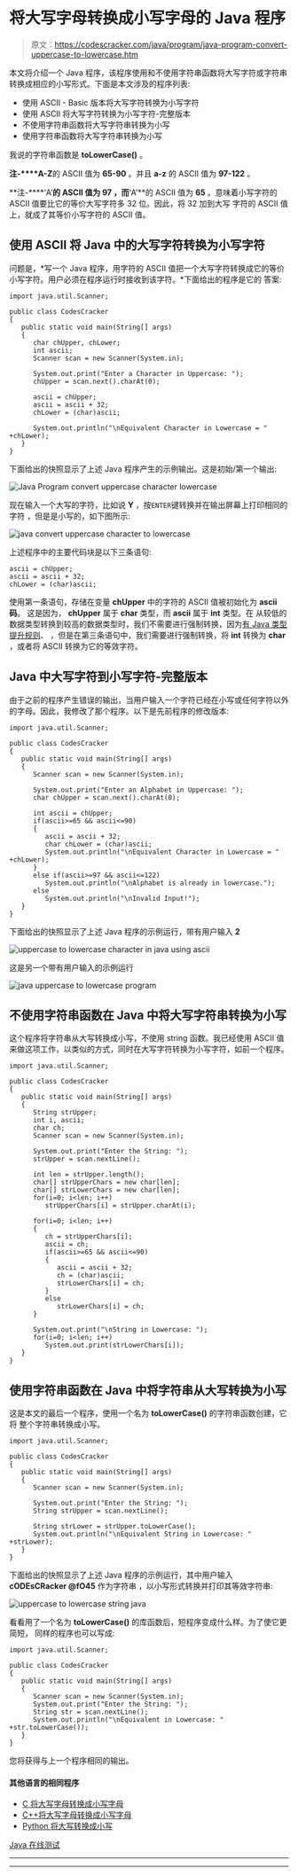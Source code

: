 # 将大写字母转换成小写字母的 Java 程序

> 原文：<https://codescracker.com/java/program/java-program-convert-uppercase-to-lowercase.htm>

本文将介绍一个 Java 程序，该程序使用和不使用字符串函数将大写字符或字符串转换成相应的小写形式。下面是本文涉及的程序列表:

*   使用 ASCII - Basic 版本将大写字符转换为小写字符
*   使用 ASCII 将大写字符转换为小写字符-完整版本
*   不使用字符串函数将大写字符串转换为小写
*   使用字符串函数将大写字符串转换为小写

我说的字符串函数是 **toLowerCase()** 。

**注-****A-Z**的 ASCII 值为 **65-90** 。并且 **a-z** 的 ASCII 值为 **97-122** 。

**注-****‘A’**的 ASCII 值为 **97** ，而**‘A’**的 ASCII 值为 **65** 。意味着小写字符的 ASCII 值要比它的等价大写字符多 32 位。因此，将 32 加到大写 字符的 ASCII 值上，就成了其等价小写字符的 ASCII 值。

## 使用 ASCII 将 Java 中的大写字符转换为小写字符

问题是，*写一个 Java 程序，用字符的 ASCII 值把一个大写字符转换成它的等价小写字符。用户必须在程序运行时接收到该字符。*下面给出的程序是它的 答案:

```
import java.util.Scanner;

public class CodesCracker
{
   public static void main(String[] args)
   {
      char chUpper, chLower;
      int ascii;
      Scanner scan = new Scanner(System.in);

      System.out.print("Enter a Character in Uppercase: ");
      chUpper = scan.next().charAt(0);

      ascii = chUpper;
      ascii = ascii + 32;
      chLower = (char)ascii;

      System.out.println("\nEquivalent Character in Lowercase = " +chLower);
   }
}
```

下面给出的快照显示了上述 Java 程序产生的示例输出。这是初始/第一个输出:

![Java Program convert uppercase character lowercase](img/00ffb5c6fb015f538a1fc9506ab7dba8.png)

现在输入一个大写的字符，比如说 **Y** ，按`ENTER`键转换并在输出屏幕上打印相同的字符 ，但是是小写的，如下图所示:

![java convert uppercase character to lowercase](img/0eaf19228c0a01e370510fb460c3d0ec.png)

上述程序中的主要代码块是以下三条语句:

```
ascii = chUpper;
ascii = ascii + 32;
chLower = (char)ascii;
```

使用第一条语句，存储在变量 **chUpper** 中的字符的 ASCII 值被初始化为 **ascii 码**。 这是因为， **chUpper** 属于 **char** 类型，而 **ascii** 属于 **int** 类型。在 从较低的数据类型转换到较高的数据类型时，我们不需要进行强制转换，因为[有 Java 类型提升规则](/java/java-type-promotion-rules.htm)、 ，但是在第三条语句中，我们需要进行强制转换，将 **int** 转换为 **char** ，或者将 ASCII 转换为它的等效字符。

## Java 中大写字符到小写字符-完整版本

由于之前的程序产生错误的输出，当用户输入一个字符已经在小写或任何字符以外的字母。因此，我修改了那个程序。以下是先前程序的修改版本:

```
import java.util.Scanner;

public class CodesCracker
{
   public static void main(String[] args)
   {
      Scanner scan = new Scanner(System.in);

      System.out.print("Enter an Alphabet in Uppercase: ");
      char chUpper = scan.next().charAt(0);

      int ascii = chUpper;
      if(ascii>=65 && ascii<=90)
      {
         ascii = ascii + 32;
         char chLower = (char)ascii;
         System.out.println("\nEquivalent Character in Lowercase = " +chLower);
      }
      else if(ascii>=97 && ascii<=122)
         System.out.println("\nAlphabet is already in lowercase.");
      else
         System.out.println("\nInvalid Input!");
   }
}
```

下面给出的快照显示了上述 Java 程序的示例运行，带有用户输入 **2**

![uppercase to lowercase character in java using ascii](img/988690e347aea413c2d26141f907d0c5.png)

这是另一个带有用户输入的示例运行

![java uppercase to lowercase program](img/1230ac09ab8aa363bab4ee80130707e1.png)

## 不使用字符串函数在 Java 中将大写字符串转换为小写

这个程序将字符串从大写转换成小写，不使用 string 函数。我已经使用 ASCII 值来做这项工作，以类似的方式，同时在大写字符转换为小写字符，如前一个程序。

```
import java.util.Scanner;

public class CodesCracker
{
   public static void main(String[] args)
   {
      String strUpper;
      int i, ascii;
      char ch;
      Scanner scan = new Scanner(System.in);

      System.out.print("Enter the String: ");
      strUpper = scan.nextLine();

      int len = strUpper.length();
      char[] strUpperChars = new char[len];
      char[] strLowerChars = new char[len];
      for(i=0; i<len; i++)
         strUpperChars[i] = strUpper.charAt(i);

      for(i=0; i<len; i++)
      {
         ch = strUpperChars[i];
         ascii = ch;
         if(ascii>=65 && ascii<=90)
         {
            ascii = ascii + 32;
            ch = (char)ascii;
            strLowerChars[i] = ch;
         }
         else
            strLowerChars[i] = ch;
      }

      System.out.print("\nString in Lowercase: ");
      for(i=0; i<len; i++)
         System.out.print(strLowerChars[i]);
   }
}
```

## 使用字符串函数在 Java 中将字符串从大写转换为小写

这是本文的最后一个程序，使用一个名为 **toLowerCase()** 的字符串函数创建，它将 整个字符串转换成小写。

```
import java.util.Scanner;

public class CodesCracker
{
   public static void main(String[] args)
   {
      Scanner scan = new Scanner(System.in);

      System.out.print("Enter the String: ");
      String strUpper = scan.nextLine();

      String strLower = strUpper.toLowerCase();
      System.out.println("\nEquivalent String in Lowercase: " +strLower);
   }
}
```

下面给出的快照显示了上述 Java 程序的示例运行，其中用户输入 **cODEsCRacker @fO45** 作为字符串 ，以小写形式转换并打印其等效字符串:

![uppercase to lowercase string java](img/ac89c3689c9507109b5b3e2d5968ee22.png)

看看用了一个名为 **toLowerCase()** 的库函数后，短程序变成什么样。为了使它更简短， 同样的程序也可以写成:

```
import java.util.Scanner;

public class CodesCracker
{
   public static void main(String[] args)
   {
      Scanner scan = new Scanner(System.in);
      System.out.print("Enter the String: ");
      String str = scan.nextLine();
      System.out.println("\nEquivalent in Lowercase: " +str.toLowerCase());
   }
}
```

您将获得与上一个程序相同的输出。

#### 其他语言的相同程序

*   [C 将大写字母转换成小写字母](/c/program/c-program-convert-uppercase-into-lowercase.htm)
*   [C++将大写字母转换成小写字母](/cpp/program/cpp-program-convert-uppercase-into-lowercase.htm)
*   [Python 将大写转换成小写](/python/program/python-program-convert-uppercase-to-lowercase.htm)

[Java 在线测试](/exam/showtest.php?subid=1)

* * *

* * *
